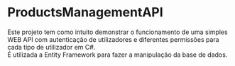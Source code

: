 # ProductsManagementAPI
Este projeto tem como intuito demonstrar o funcionamento de uma simples WEB API com autenticação de utilizadores e diferentes permissões para cada tipo de utilizador em C#.  
É utilizada a Entity Framework para fazer a manipulação da base de dados.
